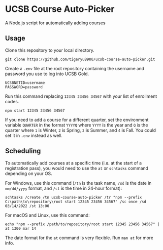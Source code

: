 # UCSB Course Auto-Picker

A Node.js script for automatically adding courses

## Usage

Clone this repository to your local directory.

```shell
git clone https://github.com/tigeryu8900/ucsb-course-auto-picker.git
```

Create a `.env` file at the root repository containing the username and password you use to log into UCSB Gold.

```dotenv
UCSBNETID=username
PASSWORD=password
```

Run this command replacing `12345 23456 34567` with your list of enrollment codes.

```shell
npm start 12345 23456 34567
```

If you need to add a course for a different quarter, set the environment variable `QUARTER` in the format `YYYYQ` where
`YYYY` is the year and `Q` is the quarter where `1` is Winter, `2` is Spring, `3` is Summer, and `4` is Fall. You could
set it in `.env` instead as well.

## Scheduling

To automatically add courses at a specific time (i.e. at the start of a registration pass), you would need to use the
`at` or `schtasks` command depending on your OS.

For Windows, use this command (`/tn` is the task name, `/sd` is the date in `mm/dd/yyyy` format, and `/st` is the time in 24-hour format):

```shell
schtasks /create /tn ucsb-course-auto-picker /tr "npm --prefix C:\path\to\repository\root start 12345 23456 34567" /sc once /sd 03/14/2022 /st 13:00
```

For macOS and Linux, use this command:

```shell
echo "npm --prefix /path/to/repository/root start 12345 23456 34567" | at 1300 mar 14
```

The date format for the `at` command is very flexible. Run `man at` for more info.
